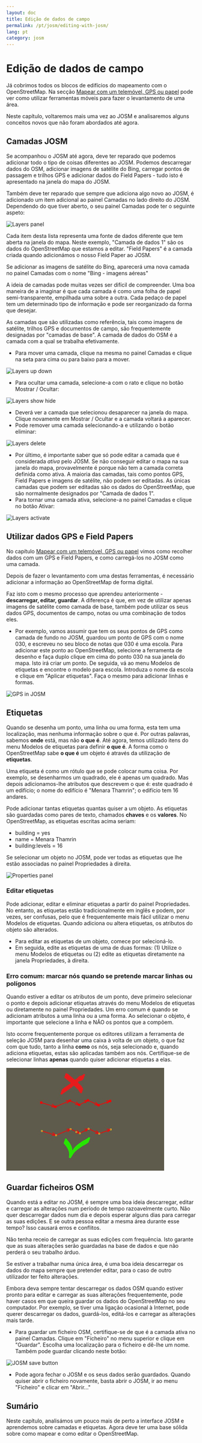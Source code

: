```yaml
---
layout: doc
title: Edição de dados de campo
permalink: /pt/josm/editing-with-josm/
lang: pt
category: josm
---
```


Edição de dados de campo
==================


Já cobrimos todos os blocos de edifícios do mapeamento com o OpenStreetMap. Na secção [Mapear com um telemóvel, GPS ou papel](/pt/mobile-mapping/) pode ver como utilizar ferramentas móveis para fazer o levantamento de uma área.

Neste capítulo, voltaremos mais uma vez ao JOSM e analisaremos alguns conceitos novos que não foram abordados até agora.

Camadas JOSM
-----------
Se acompanhou o JOSM até agora, deve ter reparado que podemos adicionar todo o tipo de coisas diferentes ao JOSM. Podemos descarregar dados do OSM, adicionar imagens de satélite do Bing, carregar pontos de passagem e trilhos GPS e adicionar dados do Field Papers - tudo isto é apresentado na janela do mapa do JOSM.

Também deve ter reparado que sempre que adiciona algo novo ao JOSM, é adicionado um item adicional ao painel Camadas no lado direito do JOSM. Dependendo do que tiver aberto, o seu painel Camadas pode ter o seguinte aspeto:

![Layers panel][]

Cada item desta lista representa uma fonte de dados diferente que tem aberta na janela do mapa. Neste exemplo, "Camada de dados 1" são os dados do OpenStreetMap que estamos a editar. "Field Papers" é a camada criada quando adicionámos o nosso Field Paper ao JOSM.

Se adicionar as imagens de satélite do Bing, aparecerá uma nova camada no painel Camadas com o nome "Bing - imagens aéreas"

A ideia de camadas pode muitas vezes ser difícil de compreender. Uma boa maneira de a imaginar é que cada camada é como uma folha de papel semi-transparente, empilhada uma sobre a outra. Cada pedaço de papel tem um determinado tipo de informação e pode ser reorganizado da forma que desejar.

As camadas que são utilizadas como referência, tais como imagens de satélite, trilhos GPS e documentos de campo, são frequentemente designadas por "camadas de base". A camada de dados do OSM é a camada com a qual se trabalha efetivamente.

-   Para mover uma camada, clique na mesma no painel Camadas e clique na seta para cima ou para baixo para a mover.

![Layers up down][]

-   Para ocultar uma camada, selecione-a com o rato e clique no botão Mostrar / Ocultar:

![Layers show hide][]

-   Deverá ver a camada que selecionou desaparecer na janela do mapa. Clique novamente em Mostrar / Ocultar e a camada voltará a aparecer.
-   Pode remover uma camada selecionando-a e utilizando o botão eliminar:

![Layers delete][]

-   Por último, é importante saber que só pode editar a camada que é considerada *ativa* pelo JOSM. Se não conseguir editar o mapa na sua janela do mapa, provavelmente é porque não tem a camada correta definida como ativa. A maioria das camadas, tais como pontos GPS, Field Papers e imagens de satélite, não podem ser editadas. As únicas camadas que podem ser editadas são os dados do OpenStreetMap, que são normalmente designados por "Camada de dados 1".
-   Para tornar uma camada ativa, selecione-a no painel Camadas e clique no botão Ativar:

![Layers activate][]


Utilizar dados GPS e Field Papers
-------------------------------
No capítulo [Mapear com um telemóvel, GPS ou papel](/pt/mobile-mapping/) vimos como recolher dados com um GPS e Field Papers, e como carregá-los no JOSM como uma camada.

Depois de fazer o levantamento com uma destas ferramentas, é necessário adicionar a informação ao OpenStreetMap de forma digital.

Faz isto com o mesmo processo que aprendeu anteriormente - **descarregar, editar, guardar**. A diferença é que, em vez de utilizar apenas imagens de satélite como camada de base, também pode utilizar os seus dados GPS, documentos de campo, notas ou uma combinação de todos eles.

-   Por exemplo, vamos assumir que tem os seus pontos de GPS como camada de fundo no JOSM, guardou um ponto de GPS com o nome 030, e escreveu no seu bloco de notas que 030 é uma escola. Para adicionar este ponto ao OpenStreetMap, selecione a ferramenta de desenho e faça duplo clique em cima do ponto 030 na sua janela do mapa. Isto irá criar um ponto. De seguida, vá ao menu Modelos de etiquetas e encontre o modelo para escola. Introduza o nome da escola e clique em "Aplicar etiquetas". Faça o mesmo para adicionar linhas e formas.

![GPS in JOSM][]

Etiquetas
----
Quando se desenha um ponto, uma linha ou uma forma, esta tem uma localização, mas nenhuma informação sobre o que é. Por outras palavras, sabemos **onde** está, mas não **o que é**. Até agora, temos utilizado itens do menu Modelos de etiquetas para definir **o que é**. A forma como o OpenStreetMap sabe **o que é** um objeto é através da utilização de **etiquetas**.

Uma etiqueta é como um rótulo que se pode colocar numa coisa. Por exemplo, se desenharmos um quadrado, ele é apenas um quadrado. Mas depois adicionamos-lhe atributos que descrevem o que é: este quadrado é um edifício; o nome do edifício é "Menara Thamrin"; o edifício tem 16 andares.

Pode adicionar tantas etiquetas quantas quiser a um objeto. As etiquetas são guardadas como pares de texto, chamados **chaves** e os **valores**. No OpenStreetMap, as etiquetas escritas acima seriam:

-   building = yes
-   name = Menara Thamrin
-   building:levels = 16

Se selecionar um objeto no JOSM, pode ver todas as etiquetas que lhe estão associadas no painel Propriedades à direita.

![Properties panel][]

### Editar etiquetas

Pode adicionar, editar e eliminar etiquetas a partir do painel Propriedades. No entanto, as etiquetas estão tradicionalmente em inglês e podem, por vezes, ser confusas, pelo que é frequentemente mais fácil utilizar o menu Modelos de etiquetas. Quando adiciona ou altera etiquetas, os atributos do objeto são alterados.

-   Para editar as etiquetas de um objeto, comece por selecioná-lo.
-   Em seguida, edite as etiquetas de uma de duas formas: (1) Utilize o menu Modelos de etiquetas ou (2) edite as etiquetas diretamente na janela Propriedades, à direita.

### Erro comum: marcar nós quando se pretende marcar linhas ou polígonos

Quando estiver a editar os atributos de um ponto, deve primeiro selecionar o ponto e depois adicionar etiquetas através do menu Modelos de etiquetas ou diretamente no painel Propriedades. Um erro comum é quando se adicionam atributos a uma linha ou a uma forma. Ao selecionar o objeto, é importante que
selecione a linha e NÃO os pontos que a compõem.

Isto ocorre frequentemente porque os editores utilizam a ferramenta de seleção JOSM para desenhar uma caixa à volta de um objeto, o que faz com que tudo, tanto a linha **como** os nós, seja selecionado e, quando adiciona etiquetas, estas são aplicadas também aos nós. Certifique-se de selecionar linhas **apenas** quando quiser adicionar etiquetas a elas.

![Nodes mistake][]

Guardar ficheiros OSM
----------------
Quando está a editar no JOSM, é sempre uma boa ideia descarregar, editar e carregar as alterações num período de tempo razoavelmente curto. Não quer descarregar dados num dia e depois esperar alguns dias para carregar as suas edições. E se outra pessoa editar a mesma área durante esse tempo? Isso causará erros e conflitos.

Não tenha receio de carregar as suas edições com frequência. Isto garante que as suas alterações serão guardadas na base de dados e que não perderá o seu trabalho árduo.

Se estiver a trabalhar numa única área, é uma boa ideia descarregar os dados do mapa sempre que pretender editar, para o caso de outro utilizador ter feito alterações.

Embora deva sempre tentar descarregar os dados OSM quando estiver pronto para editar e carregar as suas alterações frequentemente, pode haver casos em que queira guardar os dados do OpenStreetMap no seu computador. Por exemplo, se tiver uma ligação ocasional à Internet, pode querer descarregar os dados, guardá-los, editá-los e carregar as alterações mais tarde.

-   Para guardar um ficheiro OSM, certifique-se de que é a camada ativa no painel Camadas. Clique em "Ficheiro" no menu superior e clique em "Guardar". Escolha uma localização para o ficheiro e dê-lhe um nome. Também pode guardar clicando neste botão:

![JOSM save button][]

-   Pode agora fechar o JOSM e os seus dados serão guardados. Quando quiser abrir o ficheiro novamente, basta abrir o JOSM, ir ao menu "Ficheiro" e clicar em "Abrir…"

Sumário
-------
Neste capítulo, analisámos um pouco mais de perto a interface JOSM e aprendemos sobre camadas e etiquetas. Agora deve ter uma base sólida sobre como mapear e como editar o OpenStreetMap.


[Layers panel]: /images/josm/josm_layers-panel.png
[Layers up down]: /images/josm/josm_layers-panel-up-down.png
[Layers show hide]: /images/josm/josm_layers-panel-show-hide.png
[Layers delete]: /images/josm/josm_layers-panel-delete.png
[Layers activate]: /images/josm/josm_layers-panel-activate.png
[GPS in JOSM]: /images/josm/josm_gps-layer.png
[Properties panel]: /images/josm/josm_properties-panel.png
[Nodes mistake]: /images/josm/josm_nodes-selected-mistake.png
[JOSM save button]: /images/josm/josm_save-button.png